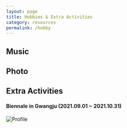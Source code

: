 ```yaml
---
layout: page
title: Hobbies & Extra Activities
category: resources
permalink: /hobby
---
```


## Music

## Photo

## Extra Activities

#### Biennale in Gwangju (2021.09.01 ~ 2021.10.31)
![Profile](/assets/img/Biennale.png)
